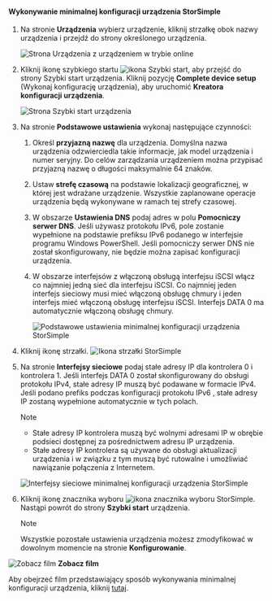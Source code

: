 <!--author=alkohli last changed: 9/17/15-->

#### <a name="to-complete-the-minimum-storsimple-device-setup"></a>Wykonywanie minimalnej konfiguracji urządzenia StorSimple
1. Na stronie **Urządzenia** wybierz urządzenie, kliknij strzałkę obok nazwy urządzenia i przejdź do strony określonego urządzenia. 
   
    ![Strona Urządzenia z urządzeniem w trybie online](./media/storsimple-complete-minimum-device-setup/HCS_DevicesPageM-include.png) 
2. Kliknij ikonę szybkiego startu ![ikona Szybki start](./media/storsimple-complete-minimum-device-setup/HCS_QuickStartIcon-include.png), aby przejść do strony Szybki start urządzenia. Kliknij pozycję **Complete device setup** (Wykonaj konfigurację urządzenia), aby uruchomić **Kreatora konfiguracji urządzenia**.
   
    ![Strona Szybki start urządzenia](./media/storsimple-complete-minimum-device-setup/Device_Quick_Start_page_1M.png)
3. Na stronie **Podstawowe ustawienia** wykonaj następujące czynności:
   
   1. Określ **przyjazną nazwę** dla urządzenia. Domyślna nazwa urządzenia odzwierciedla takie informacje, jak model urządzenia i numer seryjny. Do celów zarządzania urządzeniem można przypisać przyjazną nazwę o długości maksymalnie 64 znaków.
   2. Ustaw **strefę czasową** na podstawie lokalizacji geograficznej, w której jest wdrażane urządzenie. Wszystkie zaplanowane operacje urządzenia będą wykonywane w ramach tej strefy czasowej.
   3. W obszarze **Ustawienia DNS** podaj adres w polu **Pomocniczy serwer DNS**. Jeśli używasz protokołu IPv6, pole zostanie wypełnione na podstawie prefiksu IPv6 podanego w interfejsie programu Windows PowerShell. 
      Jeśli pomocniczy serwer DNS nie został skonfigurowany, nie będzie można zapisać konfiguracji urządzenia.
   4. W obszarze interfejsów z włączoną obsługą interfejsu iSCSI włącz co najmniej jedną sieć dla interfejsu iSCSI. Co najmniej jeden interfejs sieciowy musi mieć włączoną obsługę chmury i jeden interfejs mieć włączoną obsługę interfejsu iSCSI. Interfejs DATA 0 ma automatycznie włączoną obsługę chmury.
      
      ![Podstawowe ustawienia minimalnej konfiguracji urządzenia StorSimple](./media/storsimple-complete-minimum-device-setup/HCS_MinDeviceSetupBasicSettings1-include.png)
4. Kliknij ikonę strzałki. ![Ikona strzałki StorSimple](./media/storsimple-complete-minimum-device-setup/HCS_ArrowIcon-include.png)
5. Na stronie **Interfejsy sieciowe** podaj stałe adresy IP dla kontrolera 0 i kontrolera 1. Jeśli interfejs DATA 0 został skonfigurowany do obsługi protokołu IPv4, stałe adresy IP muszą być podawane w formacie IPv4. Jeśli podano prefiks podczas konfiguracji protokołu IPv6 , stałe adresy IP zostaną wypełnione automatycznie w tych polach.

    > [!NOTE] 
    > - Stałe adresy IP kontrolera muszą być wolnymi adresami IP w obrębie podsieci dostępnej za pośrednictwem adresu IP urządzenia.
    > - Stałe adresy IP kontrolera są używane do obsługi aktualizacji urządzenia i w związku z tym muszą być rutowalne i umożliwiać nawiązanie połączenia z Internetem.

    ![Interfejsy sieciowe minimalnej konfiguracji urządzenia StorSimple](./media/storsimple-complete-minimum-device-setup/HCS_MinDeviceSetupNetworkInterfaces2-include.png)

1. Kliknij ikonę znacznika wyboru ![ikona znacznika wyboru StorSimple](./media/storsimple-complete-minimum-device-setup/HCS_CheckIcon-include.png).
   Nastąpi powrót do strony **Szybki start** urządzenia.
   
   > [!NOTE]
   > Wszystkie pozostałe ustawienia urządzenia możesz zmodyfikować w dowolnym momencie na stronie **Konfigurowanie**.
   > 
   > 

![Zobacz film](./media/storsimple-complete-minimum-device-setup/Video_icon.png) **Zobacz film**

Aby obejrzeć film przedstawiający sposób wykonywania minimalnej konfiguracji urządzenia, kliknij [tutaj](https://azure.microsoft.com/documentation/videos/minimum-storsimple-device-setup/).

